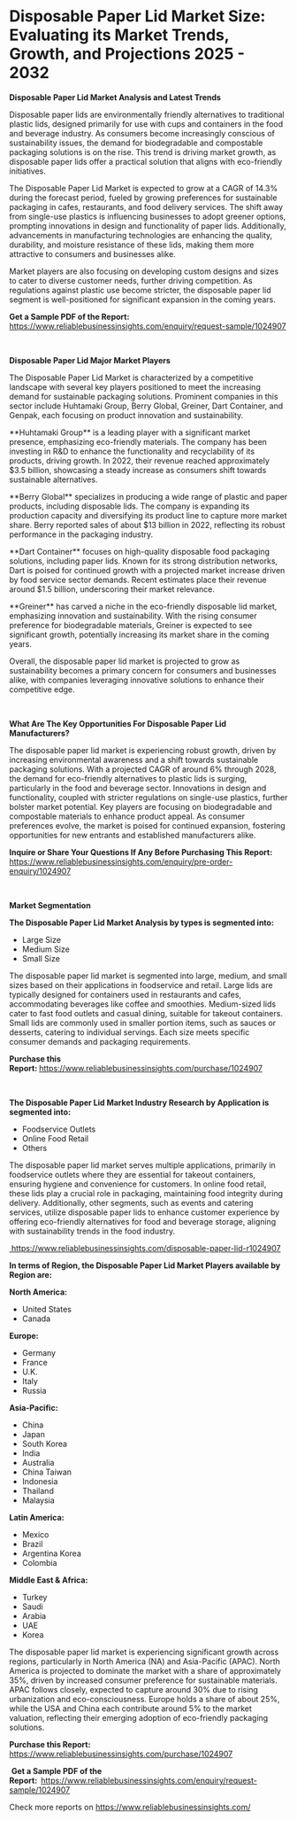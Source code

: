 <p><h1>Disposable Paper Lid Market Size: Evaluating its Market Trends, Growth, and Projections 2025 - 2032</h1></p><p><strong>Disposable Paper Lid Market Analysis and Latest Trends</strong></p>
<p><p>Disposable paper lids are environmentally friendly alternatives to traditional plastic lids, designed primarily for use with cups and containers in the food and beverage industry. As consumers become increasingly conscious of sustainability issues, the demand for biodegradable and compostable packaging solutions is on the rise. This trend is driving market growth, as disposable paper lids offer a practical solution that aligns with eco-friendly initiatives.</p><p>The Disposable Paper Lid Market is expected to grow at a CAGR of 14.3% during the forecast period, fueled by growing preferences for sustainable packaging in cafes, restaurants, and food delivery services. The shift away from single-use plastics is influencing businesses to adopt greener options, prompting innovations in design and functionality of paper lids. Additionally, advancements in manufacturing technologies are enhancing the quality, durability, and moisture resistance of these lids, making them more attractive to consumers and businesses alike.</p><p>Market players are also focusing on developing custom designs and sizes to cater to diverse customer needs, further driving competition. As regulations against plastic use become stricter, the disposable paper lid segment is well-positioned for significant expansion in the coming years.</p></p>
<p><strong>Get a Sample PDF of the Report:&nbsp;</strong> <a href="https://www.reliablebusinessinsights.com/enquiry/request-sample/1024907?utm_campaign=3060&utm_medium=2&utm_source=Github&utm_content=ia&utm_term=08032025&utm_id=disposable-paper-lid">https://www.reliablebusinessinsights.com/enquiry/request-sample/1024907</a></p>
<p>&nbsp;</p>
<p><strong>Disposable Paper Lid Major Market Players</strong></p>
<p><p>The Disposable Paper Lid Market is characterized by a competitive landscape with several key players positioned to meet the increasing demand for sustainable packaging solutions. Prominent companies in this sector include Huhtamaki Group, Berry Global, Greiner, Dart Container, and Genpak, each focusing on product innovation and sustainability.</p><p>**Huhtamaki Group** is a leading player with a significant market presence, emphasizing eco-friendly materials. The company has been investing in R&D to enhance the functionality and recyclability of its products, driving growth. In 2022, their revenue reached approximately $3.5 billion, showcasing a steady increase as consumers shift towards sustainable alternatives.</p><p>**Berry Global** specializes in producing a wide range of plastic and paper products, including disposable lids. The company is expanding its production capacity and diversifying its product line to capture more market share. Berry reported sales of about $13 billion in 2022, reflecting its robust performance in the packaging industry.</p><p>**Dart Container** focuses on high-quality disposable food packaging solutions, including paper lids. Known for its strong distribution networks, Dart is poised for continued growth with a projected market increase driven by food service sector demands. Recent estimates place their revenue around $1.5 billion, underscoring their market relevance.</p><p>**Greiner** has carved a niche in the eco-friendly disposable lid market, emphasizing innovation and sustainability. With the rising consumer preference for biodegradable materials, Greiner is expected to see significant growth, potentially increasing its market share in the coming years.</p><p>Overall, the disposable paper lid market is projected to grow as sustainability becomes a primary concern for consumers and businesses alike, with companies leveraging innovative solutions to enhance their competitive edge.</p></p>
<p>&nbsp;</p>
<p><strong>What Are The Key Opportunities For Disposable Paper Lid Manufacturers?</strong></p>
<p><p>The disposable paper lid market is experiencing robust growth, driven by increasing environmental awareness and a shift towards sustainable packaging solutions. With a projected CAGR of around 6% through 2028, the demand for eco-friendly alternatives to plastic lids is surging, particularly in the food and beverage sector. Innovations in design and functionality, coupled with stricter regulations on single-use plastics, further bolster market potential. Key players are focusing on biodegradable and compostable materials to enhance product appeal. As consumer preferences evolve, the market is poised for continued expansion, fostering opportunities for new entrants and established manufacturers alike.</p></p>
<p><strong>Inquire or Share Your Questions If Any Before Purchasing This Report:</strong> <a href="https://www.reliablebusinessinsights.com/enquiry/pre-order-enquiry/1024907?utm_campaign=3060&utm_medium=2&utm_source=Github&utm_content=ia&utm_term=08032025&utm_id=disposable-paper-lid">https://www.reliablebusinessinsights.com/enquiry/pre-order-enquiry/1024907</a></p>
<p>&nbsp;</p>
<p><strong>Market Segmentation</strong></p>
<p><strong>The Disposable Paper Lid Market Analysis by types is segmented into:</strong></p>
<p><ul><li>Large Size</li><li>Medium Size</li><li>Small Size</li></ul></p>
<p><p>The disposable paper lid market is segmented into large, medium, and small sizes based on their applications in foodservice and retail. Large lids are typically designed for containers used in restaurants and cafes, accommodating beverages like coffee and smoothies. Medium-sized lids cater to fast food outlets and casual dining, suitable for takeout containers. Small lids are commonly used in smaller portion items, such as sauces or desserts, catering to individual servings. Each size meets specific consumer demands and packaging requirements.</p></p>
<p><strong>Purchase this Report:&nbsp;</strong><a href="https://www.reliablebusinessinsights.com/purchase/1024907?utm_campaign=3060&utm_medium=2&utm_source=Github&utm_content=ia&utm_term=08032025&utm_id=disposable-paper-lid">https://www.reliablebusinessinsights.com/purchase/1024907</a></p>
<p>&nbsp;</p>
<p><strong>The Disposable Paper Lid Market Industry Research by Application is segmented into:</strong></p>
<p><ul><li>Foodservice Outlets</li><li>Online Food Retail</li><li>Others</li></ul></p>
<p><p>The disposable paper lid market serves multiple applications, primarily in foodservice outlets where they are essential for takeout containers, ensuring hygiene and convenience for customers. In online food retail, these lids play a crucial role in packaging, maintaining food integrity during delivery. Additionally, other segments, such as events and catering services, utilize disposable paper lids to enhance customer experience by offering eco-friendly alternatives for food and beverage storage, aligning with sustainability trends in the food industry.</p></p>
<p><a href="https://www.reliablebusinessinsights.com/disposable-paper-lid-r1024907?utm_campaign=3060&utm_medium=2&utm_source=Github&utm_content=ia&utm_term=08032025&utm_id=disposable-paper-lid">&nbsp;https://www.reliablebusinessinsights.com/disposable-paper-lid-r1024907</a></p>
<p><strong>In terms of Region, the Disposable Paper Lid Market Players available by Region are:</strong></p>
<p>
    <p> <strong> North America: </strong>
        <ul>
            <li>United States</li>
            <li>Canada</li>
        </ul>
        </p> 
    <p> <strong> Europe: </strong>
        <ul>
            <li>Germany</li>
            <li>France</li>
            <li>U.K.</li>
            <li>Italy</li>
            <li>Russia</li>
        </ul>
        </p> 
    <p> <strong> Asia-Pacific: </strong>
        <ul>
            <li>China</li>
            <li>Japan</li>
            <li>South Korea</li>
            <li>India</li>
            <li>Australia</li>
            <li>China Taiwan</li>
            <li>Indonesia</li>
            <li>Thailand</li>
            <li>Malaysia</li>
        </ul>
        </p> 
    <p> <strong> Latin America: </strong>
        <ul>
            <li>Mexico</li>
            <li>Brazil</li>
            <li>Argentina Korea</li>
            <li>Colombia</li>
        </ul>
        </p> 
    <p> <strong> Middle East & Africa: </strong>
        <ul>
            <li>Turkey</li>
            <li>Saudi</li>
            <li>Arabia</li>
            <li>UAE</li>
            <li>Korea</li>
        </ul>
    </p>
    </p>
<p><p>The disposable paper lid market is experiencing significant growth across regions, particularly in North America (NA) and Asia-Pacific (APAC). North America is projected to dominate the market with a share of approximately 35%, driven by increased consumer preference for sustainable materials. APAC follows closely, expected to capture around 30% due to rising urbanization and eco-consciousness. Europe holds a share of about 25%, while the USA and China each contribute around 5% to the market valuation, reflecting their emerging adoption of eco-friendly packaging solutions.</p></p>
<p><strong>Purchase this Report: </strong><a href="https://www.reliablebusinessinsights.com/purchase/1024907?utm_campaign=3060&utm_medium=2&utm_source=Github&utm_content=ia&utm_term=08032025&utm_id=disposable-paper-lid">https://www.reliablebusinessinsights.com/purchase/1024907</a></p>
<p>&nbsp;<strong>Get a Sample PDF of the Report:&nbsp;&nbsp;</strong><a href="https://www.reliablebusinessinsights.com/enquiry/request-sample/1024907?utm_campaign=3060&utm_medium=2&utm_source=Github&utm_content=ia&utm_term=08032025&utm_id=disposable-paper-lid">https://www.reliablebusinessinsights.com/enquiry/request-sample/1024907</a></p>
<p><strong></strong></p>
<p>Check more reports on <a href="https://www.reliablebusinessinsights.com/?utm_campaign=3060&utm_medium=2&utm_source=Github&utm_content=ia&utm_term=08032025&utm_id=disposable-paper-lid">https://www.reliablebusinessinsights.com/</a></p>